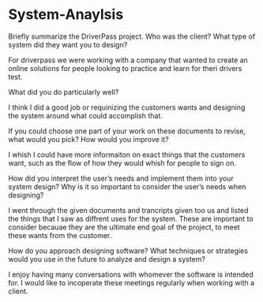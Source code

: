 # System-Anaylsis
Briefly summarize the DriverPass project. Who was the client? What type of system did they want you to design?

For driverpass we were working with a company that wanted to create an online solutions for people looking to practice and learn for theri drivers test.

What did you do particularly well?

I think I did a good job or requinizing the customers wants and designing the system around what could accomplish that.

If you could choose one part of your work on these documents to revise, what would you pick? How would you improve it?

I whish I could have more informaiton on exact things that the customers want, such as the flow of how they would whish for people to sign on.

How did you interpret the user’s needs and implement them into your system design? Why is it so important to consider the user’s needs when designing?

I went through the given documents and trancripts given too us and listed the things that I saw as diffrent uses for the system. These are important to consider becauae they are the ultimate end goal of the project, to meet these wants from the customer.

How do you approach designing software? What techniques or strategies would you use in the future to analyze and design a system?

I enjoy having many conversations with whomever the software is intended for. I would like to incoperate these meetings regularly when working with a client.
